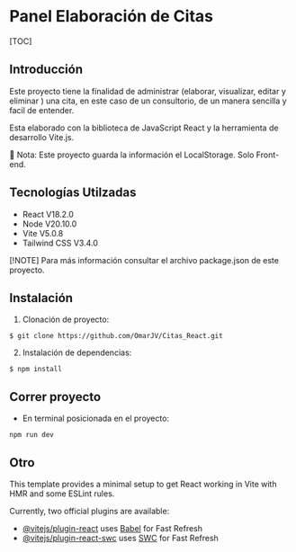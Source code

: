 <center>
    <svg src="/src/assets/react.svg"></svg>
</center>

# Panel Elaboración de Citas

[TOC]



## Introducción

Este proyecto tiene la finalidad de administrar (elaborar, visualizar, editar y eliminar ) una cita, en este caso de un consultorio, de un manera sencilla y facil de entender.

Esta elaborado con la biblioteca de JavaScript React y la herramienta de desarrollo Vite.js.

📝 Nota: Este proyecto guarda la información el LocalStorage. Solo Front-end.


## Tecnologías Utilzadas

- React V18.2.0
- Node V20.10.0 
- Vite V5.0.8
- Tailwind CSS V3.4.0

[!NOTE] 
Para más información consultar el archivo package.json de este proyecto.


## Instalación 

1. Clonación de proyecto:

`$ git clone https://github.com/OmarJV/Citas_React.git`

2. Instalación de dependencias:

`$ npm install`


## Correr proyecto

- En terminal posicionada en el proyecto:

`npm run dev`




## Otro

This template provides a minimal setup to get React working in Vite with HMR and some ESLint rules.

Currently, two official plugins are available:

- [@vitejs/plugin-react](https://github.com/vitejs/vite-plugin-react/blob/main/packages/plugin-react/README.md) uses [Babel](https://babeljs.io/) for Fast Refresh
- [@vitejs/plugin-react-swc](https://github.com/vitejs/vite-plugin-react-swc) uses [SWC](https://swc.rs/) for Fast Refresh
